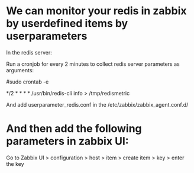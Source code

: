 # We can monitor your redis in zabbix by userdefined items by userparameters #

In the redis server: 

Run a cronjob for every 2 minutes to collect redis server parameters as arguments:

 #sudo crontab -e

*/2 * * * * /usr/bin/redis-cli info > /tmp/redismetric

And add userparameter_redis.conf in the /etc/zabbix/zabbix_agent.conf.d/

# And then add the following parameters in zabbix UI:

Go to Zabbix UI > configuration > host > item > create item > key > enter the key

